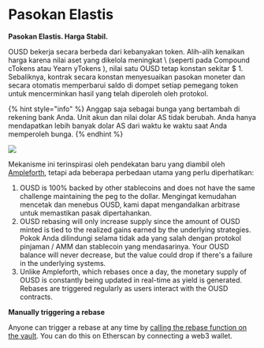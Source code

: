 # Pasokan Elastis

**Pasokan Elastis. Harga Stabil.**

OUSD bekerja secara berbeda dari kebanyakan token. Alih-alih kenaikan harga karena nilai aset yang dikelola meningkat \ (seperti pada Compound cTokens atau Yearn yTokens \), nilai satu OUSD tetap konstan sekitar $ 1. Sebaliknya, kontrak secara konstan menyesuaikan pasokan moneter dan secara otomatis memperbarui saldo di dompet setiap pemegang token untuk mencerminkan hasil yang telah diperoleh oleh protokol.

{% hint style="info" %}
Anggap saja sebagai bunga yang bertambah di rekening bank Anda. Unit akun dan nilai dolar AS tidak berubah. Anda hanya mendapatkan lebih banyak dolar AS dari waktu ke waktu saat Anda memperoleh bunga.
{% endhint %}

![](../../.gitbook/assets/ousd_docs_graphics_4.png)

Mekanisme ini terinspirasi oleh pendekatan baru yang diambil oleh [Ampleforth](https://www.ampleforth.org/), tetapi ada beberapa perbedaan utama yang perlu diperhatikan:

1. OUSD is 100% backed by other stablecoins and does not have the same challenge maintaining the peg to the dollar. Mengingat kemudahan mencetak dan menebus OUSD, kami dapat mengandalkan arbitrase untuk memastikan pasak dipertahankan.
2. OUSD rebasing will only increase supply since the amount of OUSD minted is tied to the realized gains earned by the underlying strategies. Pokok Anda dilindungi selama tidak ada yang salah dengan protokol pinjaman / AMM dan stablecoin yang mendasarinya. Your OUSD balance will never decrease, but the value could drop if there's a failure in the underlying systems.
3. Unlike Ampleforth, which rebases once a day, the monetary supply of OUSD is constantly being updated in real-time as yield is generated. Rebases are triggered regularly as users interact with the OUSD contracts.

**Manually triggering a rebase**

Anyone can trigger a rebase at any time by [calling the rebase function on the vault](https://etherscan.io/address/originvault.eth#writeProxyContract). You can do this on Etherscan by connecting a web3 wallet.

